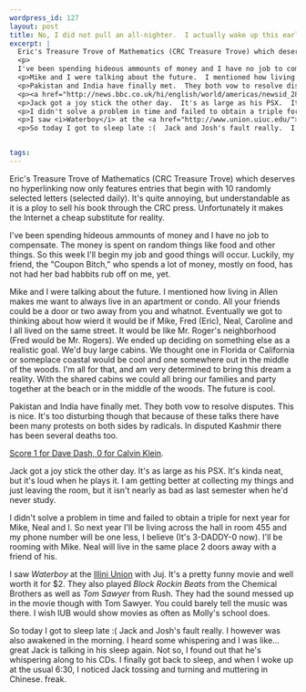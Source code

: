 ```yaml
--- 
wordpress_id: 127
layout: post
title: No, I did not pull an all-nighter.  I actually wake up this early.
excerpt: |
  Eric's Treasure Trove of Mathematics (CRC Treasure Trove) which deserves no hyperlinking now only features entries that begin with 10 randomly selected letters (selected daily).  It's quite annoying, but understandable as it is a ploy to sell his book through the CRC press.  Unfortunately it makes the Internet a cheap substitute for reality.
  <p>
  I've been spending hideous ammounts of money and I have no job to compensate.  The money is spent on random things like food and other things.  So this week I'll begin my job and good things will occur.  Luckily, my friend, the "Coupon Bitch," who spends a lot of money, mostly on food, has not had her bad habbits rub off on me, yet.
  <p>Mike and I were talking about the future.  I mentioned how living in Allen makes me want to always live in an apartment or condo.  All your friends could be a door or two away from you and whatnot.  Eventually we got to thinking about how wierd it would be if Mike, Fred (Eric), Neal, Caroline and I all lived on the same street.  It would be like Mr. Roger's neighborhood (Fred would be Mr. Rogers).  We ended up deciding on something else as a realistic goal.  We'd buy large cabins.  We thought one in Florida or California or someplace coastal would be cool and one somewhere out in the middle of the woods.  I'm all for that, and am very determined to bring this dream a reality.  With the shared cabins we could all bring our families and party together at the beach or in the middle of the woods.  The future is cool.
  <p>Pakistan and India have finally met.  They both vow to resolve disputes.  This is nice.  It's too disturbing though that because of these talks there have been many protests on both sides by radicals.  In disputed Kashmir there has been several deaths too.
  <p><a href="http://news.bbc.co.uk/hi/english/world/americas/newsid_282000/282276.stm">Score 1 for Dave Dash, 0 for Calvin Klein</a>.
  <p>Jack got a joy stick the other day.  It's as large as his PSX.  It's kinda neat, but it's loud when he plays it.  I am getting better at collecting my things and just leaving the room, but it isn't nearly as bad as last semester when he'd never study.
  <p>I didn't solve a problem in time and failed to obtain a triple for next year for Mike, Neal and I.  So next year I'll be living across the hall in room 455 and my phone number will be one less, I believe (It's 3-DADDY-0 now).  I'll be rooming with Mike.  Neal will live in the same place 2 doors away with a friend of his.
  <p>I saw <i>Waterboy</i> at the <a href="http://www.union.uiuc.edu/">Illini Union</a> with Juj.  It's a pretty funny movie and well worth it for $2.  They also played <i>Block Rockin Beats</i> from the Chemical Brothers as well as <i>Tom Sawyer</i> from Rush.  They had the sound messed up in the movie though with Tom Sawyer.  You could barely tell the music was there.  I wish IUB would show movies as often as Molly's school does.
  <p>So today I got to sleep late :(  Jack and Josh's fault really.  I however was also awakened in the morning.  I heard some whispering and I was like... great Jack is talking in his sleep again.  Not so, I found out that he's whispering along to his CDs.  I finally got back to sleep, and when I woke up at the usual 6:30, I noticed Jack tossing and turning and muttering in Chinese.  freak.


tags: 
---
```


Eric's Treasure Trove of Mathematics (CRC Treasure Trove) which deserves no hyperlinking now only features entries that begin with 10 randomly selected letters (selected daily).  It's quite annoying, but understandable as it is a ploy to sell his book through the CRC press.  Unfortunately it makes the Internet a cheap substitute for reality.
<p>
I've been spending hideous ammounts of money and I have no job to compensate.  The money is spent on random things like food and other things.  So this week I'll begin my job and good things will occur.  Luckily, my friend, the "Coupon Bitch," who spends a lot of money, mostly on food, has not had her bad habbits rub off on me, yet.
<p>Mike and I were talking about the future.  I mentioned how living in Allen makes me want to always live in an apartment or condo.  All your friends could be a door or two away from you and whatnot.  Eventually we got to thinking about how wierd it would be if Mike, Fred (Eric), Neal, Caroline and I all lived on the same street.  It would be like Mr. Roger's neighborhood (Fred would be Mr. Rogers).  We ended up deciding on something else as a realistic goal.  We'd buy large cabins.  We thought one in Florida or California or someplace coastal would be cool and one somewhere out in the middle of the woods.  I'm all for that, and am very determined to bring this dream a reality.  With the shared cabins we could all bring our families and party together at the beach or in the middle of the woods.  The future is cool.
<p>Pakistan and India have finally met.  They both vow to resolve disputes.  This is nice.  It's too disturbing though that because of these talks there have been many protests on both sides by radicals.  In disputed Kashmir there has been several deaths too.
<p><a href="http://news.bbc.co.uk/hi/english/world/americas/newsid_282000/282276.stm">Score 1 for Dave Dash, 0 for Calvin Klein</a>.
<p>Jack got a joy stick the other day.  It's as large as his PSX.  It's kinda neat, but it's loud when he plays it.  I am getting better at collecting my things and just leaving the room, but it isn't nearly as bad as last semester when he'd never study.
<p>I didn't solve a problem in time and failed to obtain a triple for next year for Mike, Neal and I.  So next year I'll be living across the hall in room 455 and my phone number will be one less, I believe (It's 3-DADDY-0 now).  I'll be rooming with Mike.  Neal will live in the same place 2 doors away with a friend of his.
<p>I saw <i>Waterboy</i> at the <a href="http://www.union.uiuc.edu/">Illini Union</a> with Juj.  It's a pretty funny movie and well worth it for $2.  They also played <i>Block Rockin Beats</i> from the Chemical Brothers as well as <i>Tom Sawyer</i> from Rush.  They had the sound messed up in the movie though with Tom Sawyer.  You could barely tell the music was there.  I wish IUB would show movies as often as Molly's school does.
<p>So today I got to sleep late :(  Jack and Josh's fault really.  I however was also awakened in the morning.  I heard some whispering and I was like... great Jack is talking in his sleep again.  Not so, I found out that he's whispering along to his CDs.  I finally got back to sleep, and when I woke up at the usual 6:30, I noticed Jack tossing and turning and muttering in Chinese.  freak.
